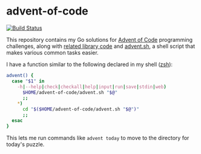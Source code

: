 # advent-of-code

[![Build Status](https://storage.googleapis.com/derat-build-badges/213a5a5e-f1c2-4738-abdf-0fb0a4a3dab4.svg)](https://storage.googleapis.com/derat-build-badges/213a5a5e-f1c2-4738-abdf-0fb0a4a3dab4.html)

This repository contains my Go solutions for [Advent of Code] programming
challenges, along with [related library code](./lib) and
[advent.sh](./advent.sh), a shell script that makes various common tasks easier.

I have a function similar to the following declared in my shell ([zsh]):

```sh
advent() {
  case "$1" in
    -h|--help|check|checkall|help|input|run|save|stdin|web)
      $HOME/advent-of-code/advent.sh "$@"
      ;;
    *)
      cd "$($HOME/advent-of-code/advent.sh "$@")"
      ;;
  esac
}
```

This lets me run commands like `advent today` to move to the directory for
today's puzzle.

[Advent of Code]: https://adventofcode.com/
[zsh]: https://en.wikipedia.org/wiki/Z_shell

